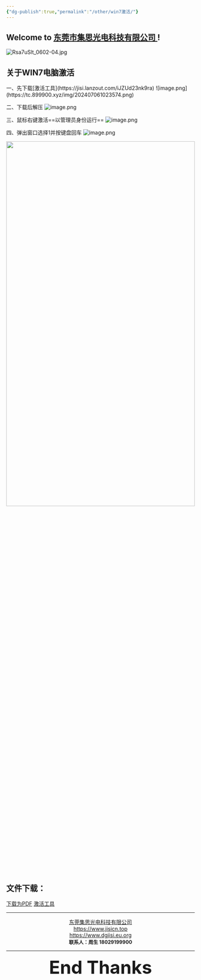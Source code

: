 ```yaml
---
{"dg-publish":true,"permalink":"/other/win7激活/"}
---
```



## Welcome to [东莞市集思光电科技有限公司 ](https://jisicn.top) ! 

![Rsa7uSlt_0602-04.jpg](https://tc.899900.xyz/img/202303301656475.jpg)

## 关于WIN7电脑激活
<div STYLE="page-break-after: always;"></div>
一、先下载[激活工具](https://jisi.lanzout.com/iJZUd23nk9ra)
![image.png](https://tc.899900.xyz/img/202407061023574.png)

二、下载后解压
![image.png](https://tc.899900.xyz/img/202407061024002.png)
<!-- 分割 --><div STYLE="page-break-after: always;"></div>

三、鼠标右键激活==以管理员身份运行==
![image.png](https://tc.899900.xyz/img/202407061025384.png)

四、弹出窗口选择1并按键盘回车
![image.png](https://tc.899900.xyz/img/202407061027990.png)


<!-- 分割 --><div STYLE="page-break-after: always;"></div>

<div align="center"><img src="https://tc.899900.xyz/img/202304122151817.JPG" width="100%" height="50%"></img></div>

## 文件下载：
[下载为PDF]()          [激活工具](https://jisi.lanzout.com/iJZUd23nk9ra)

---

<center><a href="Https://www.jisicn.top" target="_blank">东莞集思光电科技有限公司</a></center>
<center><a href="Https://www.jisicn.top" target="_blank">https://www.jisicn.top</a></center>
<center><a href="Https://www.dgjisi.eu.org" target="_blank">https://www.dgjisi.eu.org</a></center>

<div align='center'><font size='2'><b>联系人：周生  18029199900</b></font></div>

---

<div align='center' ><font size='50'><b>End   Thanks</b></font></div>